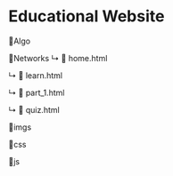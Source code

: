 # Educational Website
📁Algo

📁Networks
↳ 📁 home.html

↳ 📁 learn.html

↳ 📁 part_1.html

↳ 📁 quiz.html

📁imgs

📁css

📁js
